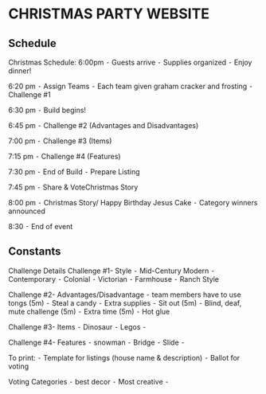 # CHRISTMAS PARTY WEBSITE
## Schedule
Christmas
Schedule:
6:00pm
 ⁃ Guests arrive
 ⁃ Supplies organized
 ⁃ Enjoy dinner!

6:20 pm
 ⁃ Assign Teams
 ⁃ Each team given graham cracker and frosting
 ⁃ Challenge #1

6:30 pm
 ⁃ Build begins!

6:45 pm
 ⁃ Challenge #2 (Advantages and Disadvantages)

7:00 pm
 ⁃ Challenge #3 (Items)

7:15 pm
 ⁃ Challenge #4 (Features)

7:30 pm
 ⁃ End of Build
 ⁃ Prepare Listing

7:45 pm
 ⁃ Share & VoteChristmas Story

8:00 pm
 ⁃ Christmas Story/ Happy Birthday Jesus Cake
 ⁃ Category winners announced

8:30
 ⁃ End of event

## Constants
Challenge Details
Challenge #1- Style
 ⁃ Mid-Century Modern
 ⁃ Contemporary
 ⁃ Colonial
 ⁃ Victorian
 ⁃ Farmhouse
 ⁃ Ranch Style

Challenge #2- Advantages/Disadvantage
 ⁃ team members have to use tongs (5m)
 ⁃ Steal a candy
 ⁃ Extra supplies
 ⁃ Sit out (5m)
 ⁃ Blind, deaf, mute challenge (5m)
 ⁃ Extra time (5m)
 ⁃ Hot glue

Challenge #3- Items
 ⁃ Dinosaur
 ⁃ Legos
 ⁃ 

Challenge #4- Features
 ⁃ snowman
 ⁃ Bridge
 ⁃ Slide
 ⁃ 

To print:
 ⁃ Template for listings (house name & description)
 ⁃ Ballot for voting

Voting Categories
 ⁃ best decor
 ⁃ Most creative
 ⁃
